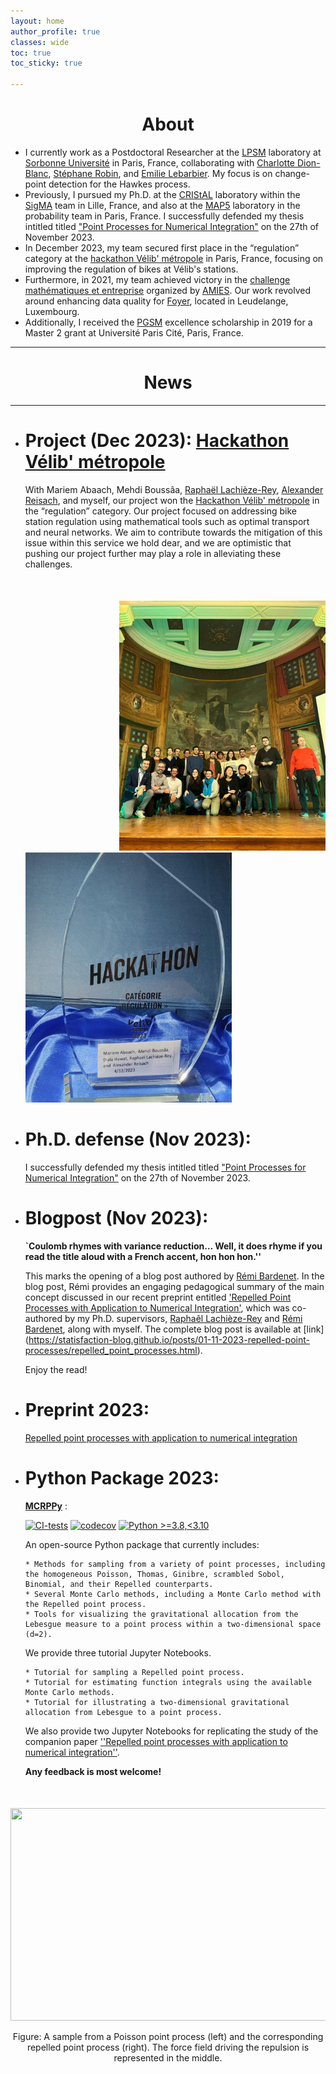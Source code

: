 ```yaml
---
layout: home
author_profile: true
classes: wide
toc: true
toc_sticky: true

---
```

<center> <h1>About</h1> </center>

* I currently work as a Postdoctoral Researcher at the [LPSM](https://www.lpsm.paris/) laboratory at [Sorbonne Université](https://www.sorbonne-universite.fr/) in Paris, France, collaborating with [Charlotte Dion-Blanc](https://sites.google.com/site/charlottedionblanc/), [Stéphane Robin](https://www.pantheonsorbonne.fr/page-perso/strobin), and [Emilie Lebarbier](https://www.parisnanterre.fr/mme-emilie-lebarbier). My focus is on change-point detection for the Hawkes process.
* Previously, I pursued my Ph.D. at the [CRIStAL](https://www.cristal.univ-lille.fr/) laboratory within the [SigMA](https://www.cristal.univ-lille.fr/?rubrique27&eid=30) team in Lille, France, and also at the [MAP5](https://map5.mi.parisdescartes.fr/) laboratory in the probability team in Paris, France. I successfully defended my thesis intitled  titled ["Point Processes for Numerical Integration"](https://www.theses.fr/s331068) on the 27th of November 2023.
* In December 2023, my team secured first place in the “regulation” category at the [hackathon Vélib' métropole](https://blog.velib-metropole.fr/hackathon/) in Paris, France, focusing on improving the regulation of bikes at Vélib's stations.
* Furthermore, in 2021, my team achieved victory in the [challenge mathématiques et entreprise](https://challenge-maths.sciencesconf.org/) organized by [AMIES](https://www.agence-maths-entreprises.fr/public/pages/index.html). Our work revolved around enhancing data quality for [Foyer](https://www.foyer.lu/en/homepage), located in Leudelange, Luxembourg.
* Additionally, I received the [PGSM](https://applications.sciencesmaths-paris.fr/fr/les-laureats-du-programme-pgsm-master-850.htm#:~:text=France-,HAWAT,-Diala) excellence scholarship in 2019 for a Master 2 grant at Université Paris Cité, Paris, France.

------------------------------

<center> <h1>News </h1> </center>

------------------------------

* # Project (Dec 2023): [Hackathon Vélib' métropole](https://blog.velib-metropole.fr/hackathon/)
   
  With Mariem Abaach, Mehdi Boussâa, [Raphaël Lachièze-Rey](https://helios2.mi.parisdescartes.fr/~rlachiez/), [Alexander Reisach](https://scriddie.github.io/), and myself, our project won the [Hackathon Vélib' métropole](https://blog.velib-metropole.fr/hackathon/) in the “regulation” category.
  Our project focused on addressing bike station regulation using mathematical tools such as optimal transport and neural networks. 
  We aim to contribute towards the mitigation of this issue within this service we hold dear, and we are optimistic that pushing our project further may play a role in alleviating these challenges.

  <div align="left" style="margin-top: 50px">
  <img src="assets/images/winner_picture.jpeg" align="bottom" style="width:330px;height:400px; margin-left: 150px; margin-right: 100px;">
  <img src="assets/images/trophy_hackathon_2023.jpeg" align="bottom" style="width:330px;height:400px;">
  </div> 
  <!-- For more details, check the [Projects](Projects) section. -->


* # Ph.D. defense (Nov 2023): 
  I successfully defended my thesis intitled  titled ["Point Processes for Numerical Integration"](https://www.theses.fr/s331068) on the 27th of November 2023.

* # Blogpost (Nov 2023): 

    **`Coulomb rhymes with variance reduction… Well, it does rhyme if you read the title aloud with a French accent, hon hon hon.''**

    This marks the opening of a blog post authored by [Rémi Bardenet](https://rbardenet.github.io/).
    In the blog post, Rémi provides an engaging pedagogical summary of the main concept discussed in our recent preprint entitled ['Repelled Point Processes with Application to Numerical Integration'](https://arxiv.org/abs/2308.04825), which was co-authored by my Ph.D. supervisors, [Raphaêl Lachièze-Rey](https://helios2.mi.parisdescartes.fr/~rlachiez/) and [Rémi Bardenet](https://rbardenet.github.io/), along with myself.
    The complete blog post is available at [link] (<https://statisfaction-blog.github.io/posts/01-11-2023-repelled-point-processes/repelled_point_processes.html>).

    Enjoy the read!

* # Preprint 2023: 

    [Repelled point processes with application to numerical integration](https://arxiv.org/abs/2308.04825)

* # Python Package 2023:

    **[MCRPPy](https://github.com/dhawat/MCRPPy)** :

    [![CI-tests](https://github.com/dhawat/MCRPPy/actions/workflows/ci.yml/badge.svg)](https://github.com/dhawat/MCRPPy/actions/workflows/ci.yml)
    [![codecov](https://codecov.io/gh/dhawat/MCRPPy/branch/main/graph/badge.svg?token=CODECOV_TOKEN)](https://codecov.io/gh/dhawat/MCRPPy)
    [![Python >=3.8,<3.10](https://img.shields.io/badge/python->=3.8,<3.10-blue.svg)](https://www.python.org/downloads/release/python-371/)

    An open-source Python package that currently includes:

      * Methods for sampling from a variety of point processes, including the homogeneous Poisson, Thomas, Ginibre, scrambled Sobol, Binomial, and their Repelled counterparts.
      * Several Monte Carlo methods, including a Monte Carlo method with the Repelled point process.
      * Tools for visualizing the gravitational allocation from the Lebesgue measure to a point process within a two-dimensional space (d=2).

    We provide three tutorial Jupyter Notebooks.

      * Tutorial for sampling a Repelled point process.
      * Tutorial for estimating function integrals using the available Monte Carlo methods.
      * Tutorial for illustrating a two-dimensional gravitational allocation from Lebesgue to a point process.

    We also provide two Jupyter Notebooks for replicating the study of the companion paper
    [''Repelled point processes with application to numerical integration''](https://arxiv.org/abs/2308.04825).

    **Any feedback is most welcome!**

<div align="middle" style="margin-top: 50px">
  <img src="{{ site.url }}{{ site.baseurl }}/assets/images/poisson_and_repelled_and_force.png" alt="" style="width:950px;height:340px;">
  <p>Figure: A sample from a Poisson point process (left) and the corresponding repelled point process (right). The force field driving the repulsion is represented in the middle.</p>
</div>

<!-- ----------------------------

<div align="middle" style="margin-top: 50px">

  <a href="https://www.cristal.univ-lille.fr/en"><img class='logo' alt="logo_cristal" src="assets/images/logo_cristal.png" align="bottom" style="width:170px;height:65px;"></a>

  <a href="https://www.univ-lille.fr/home/"> <img class='logo' alt="logo_ulcille2" src="assets/images/logo_ulille2.png" align="bottom" style="width:170px;height:100px;"></a>

  <a href="https://map5.mi.parisdescartes.fr/"> <img class='logo' alt="logo_alpha3" src="assets/images/logo_alpha3.png" align="bottom" style="width:170px;height:80px;"></a>

   <a href="https://u-paris.fr/en/"> <img class='logo' alt="logo_aparis" src="assets/images/logo_cnrs.png" align="bottom" style="width:170px;height:100px;"></a>

</div> -->
